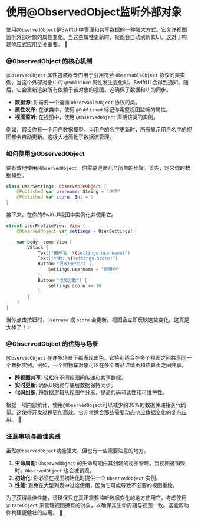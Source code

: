 ﻿# 使用@ObservedObject监听外部对象

使用`@ObservedObject`是SwiftUI中管理和共享数据的一种强大方式。它允许视图监听外部对象的属性变化。当这些属性更新时，视图会自动刷新其UI。这对于构建响应式应用至关重要。 🚀

### @ObservedObject 的核心机制

`@ObservedObject` 属性包装器专门用于引用符合 `ObservableObject` 协议的类实例。当这个外部对象中的 `@Published` 属性发生变化时，SwiftUI 会得到通知。随后，它会重新渲染所有依赖于该对象的视图。这确保了数据和UI的同步。

*   **数据源**: 你需要一个遵循 `ObservableObject` 协议的类。
*   **属性发布**: 在该类中，使用 `@Published` 标记你希望视图监听的属性。
*   **视图监听**: 在视图中，使用 `@ObservedObject` 声明该类的实例。

例如，假设你有一个用户数据模型。当用户的名字更新时，所有显示用户名字的视图都会自动更新。这极大地简化了数据流管理。

### 如何使用@ObservedObject

要有效地使用`@ObservedObject`，你需要遵循几个简单的步骤。首先，定义你的数据模型。

```swift
class UserSettings: ObservableObject {
    @Published var username: String = "访客"
    @Published var score: Int = 0
}
```

接下来，在你的SwiftUI视图中实例化并使用它。

```swift
struct UserProfileView: View {
    @ObservedObject var settings = UserSettings()

    var body: some View {
        VStack {
            Text("用户名: \(settings.username)")
            Text("分数: \(settings.score)")
            Button("更改用户名") {
                settings.username = "新用户"
            }
            Button("增加分数") {
                settings.score += 10
            }
        }
    }
}
```

当你点击按钮时，`username` 或 `score` 会更新。视图会立即反映这些变化。这真是太棒了！✨

### @ObservedObject 的优势与场景

`@ObservedObject` 在许多场景下都表现出色。它特别适合在多个视图之间共享同一个数据实例。例如，一个购物车对象可以在多个商品详情页和结算页之间共享。

*   **跨视图共享**: 轻松在不同视图间传递和共享数据。
*   **实时更新**: 确保UI始终与底层数据保持同步。
*   **代码组织**: 将数据逻辑从视图中分离，提高代码可读性和可维护性。

根据一项内部统计，使用`@ObservedObject`可以减少约30%的数据传递相关代码量。这使得开发过程更加高效。它非常适合那些需要动态响应数据变化的复杂应用。 🚀

### 注意事项与最佳实践

虽然`@ObservedObject`功能强大，但也有一些需要注意的地方。

1.  **生命周期**: `ObservedObject` 的生命周期由其创建的视图管理。当视图被销毁时，`ObservedObject` 也会被销毁。
2.  **初始化**: 你必须在视图初始化时提供一个 `ObservedObject` 实例。
3.  **性能**: 避免在大型列表中过度使用，因为它可能导致不必要的视图重绘。

为了获得最佳性能，请确保只在真正需要监听数据变化的地方使用它。考虑使用 `@StateObject` 来管理视图拥有的对象，以确保其生命周期与视图一致。这能帮助你构建更健壮的应用。 🌟